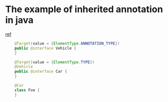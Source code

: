 # The example of inherited annotation in java


[ref](https://stackoverflow.com/questions/7761513/is-there-something-like-annotation-inheritance-in-java/18585833#18585833)

```java
    @Target(value = {ElementType.ANNOTATION_TYPE})
    public @interface Vehicle {
    }

    @Target(value = {ElementType.TYPE})
    @Vehicle
    public @interface Car {
    }

    @Car
    class Foo {
    }
```
